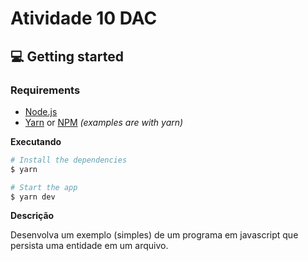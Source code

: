 # Atividade 10 DAC

## 💻 Getting started

### Requirements

- [Node.js](https://nodejs.org/en/)
- [Yarn](https://classic.yarnpkg.com/) or [NPM](https://www.npmjs.com/) _(examples are with yarn)_

**Executando**

```bash
# Install the dependencies
$ yarn

# Start the app
$ yarn dev
```
**Descrição**

Desenvolva um exemplo (simples) de um programa em javascript que persista uma entidade em um arquivo.
